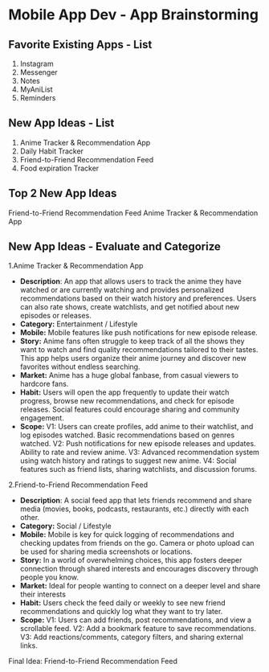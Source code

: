 Mobile App Dev - App Brainstorming 
===

## Favorite Existing Apps - List
1. Instagram
2. Messenger
3. Notes
4. MyAniList
5. Reminders



## New App Ideas - List
1. Anime Tracker & Recommendation App
2. Daily Habit Tracker
3. Friend-to-Friend Recommendation Feed
4. Food expiration Tracker



## Top 2 New App Ideas
 Friend-to-Friend Recommendation Feed
 Anime Tracker & Recommendation App


## New App Ideas - Evaluate and Categorize
1.Anime Tracker & Recommendation App
- **Description**:  An app that allows users to track the anime they have watched or are currently watching and provides personalized recommendations based on their watch history and preferences. Users can also rate shows, create watchlists, and get notified about new episodes or releases.
- **Category:** Entertainment / Lifestyle
- **Mobile:** Mobile features like push notifications for new episode release. 
- **Story:** Anime fans often struggle to keep track of all the shows they want to watch and find quality recommendations tailored to their tastes. This app helps users organize their anime journey and discover new favorites without endless searching.
- **Market:** Anime has a huge global fanbase, from casual viewers to hardcore fans.
- **Habit:** Users will open the app frequently to update their watch progress, browse new recommendations, and check for episode releases. Social features could encourage sharing and community engagement.
- **Scope:**
V1: Users can create profiles, add anime to their watchlist, and log episodes watched. Basic recommendations based on genres watched.
V2: Push notifications for new episode releases and updates. Ability to rate and review anime.
V3: Advanced recommendation system using watch history and ratings to suggest new anime. 
V4: Social features such as friend lists, sharing watchlists, and discussion forums.


2.Friend-to-Friend Recommendation Feed
- **Description**:  A social feed app that lets friends recommend and share media (movies, books, podcasts, restaurants, etc.) directly with each other. 
- **Category:** Social / Lifestyle
- **Mobile:** Mobile is key for quick logging of recommendations and checking updates from friends on the go. Camera or photo upload can be used for sharing media screenshots or locations.
- **Story:** In a world of overwhelming choices, this app fosters deeper connection through shared interests and encourages discovery through people you know.
- **Market:** Ideal for people wanting to connect on a deeper level and share their interests
- **Habit:** Users check the feed daily or weekly to see new friend recommendations and quickly log what they want to try later.
- **Scope:**
V1: Users can add friends, post recommendations, and view a scrollable feed.
V2: Add a bookmark feature to save recommendations.
V3: Add reactions/comments, category filters, and sharing external links.


Final Idea: Friend-to-Friend Recommendation Feed
